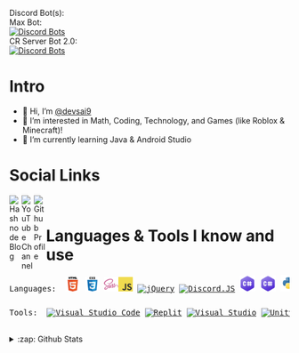 <!-- Website(s): <br>
[![Website](https://img.shields.io/website?label=saisiddhish.me&style=for-the-badge&url=https%3A%2F%2Fsaisiddhish.me)](https://saisiddhish.me) <br>
[![Website](https://img.shields.io/website?label=blog.saisiddhish.me&style=for-the-badge&url=https%3A%2F%2Fblog.saisiddhish.me)](https://blog.saisiddhish.me) <br>
[![Website](https://img.shields.io/website?label=saisiddhish.github.io&style=for-the-badge&url=https%3A%2F%2Fsaisiddhish.github.io)](https://saisiddhish.github.io) <br> -->

<!-- Discord Server(s): <br>
[![Discord](https://img.shields.io/discord/864278380785958963?color=%235865F2&label=Discord%20(new)&logo=Discord&style=for-the-badge)](https://discord.gg/SFQ8VmyKM3) <br>
[![Discord](https://img.shields.io/discord/727323216367845417?color=%235865F2&label=Discord%20%28old%29&logo=Discord&logoColor=%235865F2&style=for-the-badge)](https://discord.gg/BHhV8fH) <br> -->

Discord Bot(s): <br>
Max Bot: <br>
[![Discord Bots](https://top.gg/api/widget/status/873040125012090891.svg?noavatar=true)](https://top.gg/bot/873040125012090891) <br>
CR Server Bot 2.0: <br>
[![Discord Bots](https://top.gg/api/widget/status/817498208615137281.svg?noavatar=true)](https://top.gg/bot/817498208615137281)

# Intro
- 👋 Hi, I’m [@devsai9](https://github.com/devsai9)
- 👀 I’m interested in Math, Coding, Technology, and Games (like Roblox & Minecraft)!
- 🌱 I’m currently learning Java & Android Studio

# Social Links

[<img align="left" alt="Hashnode Blog" width="22px" src="https://devsai9.github.io/devsai9/internet_symbol_2x.png" />](https://devsai.hashnode.dev)
[<img align="left" alt="YouTube Channel" width="22px" src="https://devsai9.github.io/devsai9/yt_logo.png" />](https://www.youtube.com/channel/UCMUr84eGnS0x4uspwzbd-7w)
[<img align="left" alt="Github Profile" width="22px" src="https://devsai9.github.io/devsai9/github3_logo.png" />](https://github.com/devsai9)

<br>

# Languages & Tools I know and use

<pre>
Languages:  <a href="https://html.spec.whatwg.org/"><img src="https://raw.githubusercontent.com/github/explore/80688e429a7d4ef2fca1e82350fe8e3517d3494d/topics/html/html.png" style="width: 26px;" alt="HTML 5" title="HTML5" /></a> <a href="https://www.w3.org/TR/CSS/#css"><img src="https://raw.githubusercontent.com/github/explore/80688e429a7d4ef2fca1e82350fe8e3517d3494d/topics/css/css.png" style="width: 26px;" alt="CSS 3" /></a> <a href="https://sass-lang.com/"><img src="https://raw.githubusercontent.com/github/explore/80688e429a7d4ef2fca1e82350fe8e3517d3494d/topics/sass/sass.png" style="width: 26px;" alt="SASS" /></a><a href="https://en.wikipedia.org/wiki/JavaScript/"><img src="https://raw.githubusercontent.com/github/explore/80688e429a7d4ef2fca1e82350fe8e3517d3494d/topics/javascript/javascript.png" style="width: 26px;" alt="JavaScript" /></a> <a href="https://jquery.com/"><img src="https://devsai9.github.io/devsai9/jquery2_logo.png" style="width: 26px;" alt="jQuery" /></a> <a href="https://www.discord.js.org/"><img src="https://jasonhaxstuff.gallerycdn.vsassets.io/extensions/jasonhaxstuff/discord-js-tools/0.0.3/1530824658924/Microsoft.VisualStudio.Services.Icons.Default" style="width: 28px;" alt="Discord.JS" /></a> <a href="https://docs.microsoft.com/en-us/dotnet/csharp/"><img src="https://raw.githubusercontent.com/github/explore/80688e429a7d4ef2fca1e82350fe8e3517d3494d/topics/csharp/csharp.png" style="width: 28px;" alt="https://docs.microsoft.com/en-us/dotnet/csharp/" /></a> <a href="https://docs.microsoft.com/en-us/dotnet/csharp/"><img src="https://raw.githubusercontent.com/github/explore/80688e429a7d4ef2fca1e82350fe8e3517d3494d/topics/csharp/csharp.png" style="width: 28px;" alt="https://docs.microsoft.com/en-us/dotnet/csharp/" /></a> <a href="https://www.python.org/"><img src="https://raw.githubusercontent.com/github/explore/80688e429a7d4ef2fca1e82350fe8e3517d3494d/topics/python/python.png" style="width: 30px;" alt="Python" /></a> <a href="https://www.mathworks.com/products/matlab.html"><img src="https://devsai9.github.io/devsai9/matlab_logo.png" style="width: 26px;" alt="MATLAB" /></a> <a href="https://www.lua.org/"><img src="https://raw.githubusercontent.com/github/explore/80688e429a7d4ef2fca1e82350fe8e3517d3494d/topics/lua/lua.png" style="width: 26px;" alt="Roblox Lua" /></a> <a href="https://www.java.com/en/"><img src="https://raw.githubusercontent.com/github/explore/5b3600551e122a3277c2c5368af2ad5725ffa9a1/topics/java/java.png" style="width: 26px;" alt="Java" /></a> 
</pre>

<pre>
Tools:  <a href="https://code.visualstudio.com/"><img src="https://devsai9.github.io/devsai9/vscode_logo.png" style="width: 26px;" alt="Visual Studio Code" /></a> <a href="https://replit.com/"><img src="https://devsai9.github.io/devsai9/repl_logo.png" style="width: 26px;" alt="Replit" /></a> <a href="https://visualstudio.microsoft.com/"><img src="https://devsai9.github.io/devsai9/vs2_logo.png" style="width: 26px;" alt="Visual Studio" /></a> <a href="https://www.unity.com/"><img src="https://devsai9.github.io/devsai9/unity_logo.png" style="width: 26px;" alt="Unity" /></a> <a href="https://www.jetbrains.com/pycharm/"><img src="https://devsai9.github.io/devsai9/pycharm_logo.png" style="width: 26px;" alt="Pycharm" /></a> <a href="https://www.mathworks.com/products/matlab.html"><img src="https://devsai9.github.io/devsai9/matlab_logo.png" style="width: 26px;" alt="MATLAB" /></a> <a href="https://developer.roblox.com/"><img src="https://devsai9.github.io/devsai9/roblox_developer_logo.png" style="width: 26px;" alt="Roblox Studio" /></a> <a href="https://developer.android.com/studio"><img src="https://raw.githubusercontent.com/github/explore/8baf984947f4d9c32006bd03fa4c51ff91aadf8d/topics/android/android.png" style="width: 26px;" alt="Android Studio" /></a> <a href="https://www.git-scm.com/"><img src="https://devsai9.github.io/devsai9/git2_logo.png" style="width: 26px;" alt="Git" /></a>
</pre>


<!--### 📺 Latest YouTube Videos
YOUTUBE:START
- [RUMBLE IS IN STOCK &lpar;Blox Fruits&rpar;](https://www.youtube.com/watch?v=0LfF86sxpy0)
- [UNLOCKING 2ND SEA!!! &lpar;Blox Fruits&rpar;](https://www.youtube.com/watch?v=7xWp-tboWCQ)
- [I&#39;M BACK!!!!!!](https://www.youtube.com/watch?v=e_1e7b9ktnU)
- [INTRODUCING CRAFTRBLX &lpar;MY NEW CHANNEL&rpar;!!!!!!!!!!](https://www.youtube.com/watch?v=JQ9gOHPH_Kk)
- [LAST VIDEO ON THIS CHANNEL😞](https://www.youtube.com/watch?v=qxTFHvtdkls)
YOUTUBE:END -->

<br>

<details>
  <summary>:zap: Github Stats</summary>
  
  <img align="left" alt="devsai9's GitHub Stats" src="https://github-readme-stats.vercel.app/api?username=devsai9&show_icons=true&hide_border=true&hide=stars&count_private=true&theme=dark&bg_color=0d1117" />

</details>
